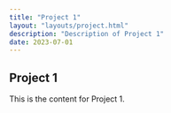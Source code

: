 ```yaml
---
title: "Project 1"
layout: "layouts/project.html"
description: "Description of Project 1"
date: 2023-07-01
---
```


## Project 1

This is the content for Project 1.
